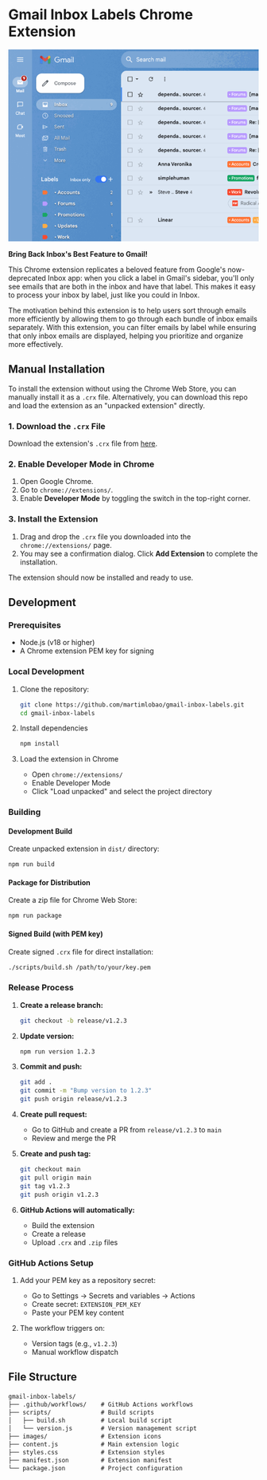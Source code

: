 # Gmail Inbox Labels Chrome Extension

<!-- markdownlint-disable-next-line no-inline-html -->
<p align="center"><img src="images/demo.gif" alt="Extension demo"/></p>

**Bring Back Inbox's Best Feature to Gmail!**

This Chrome extension replicates a beloved feature from Google's now-deprecated Inbox app: when you click a label in Gmail's sidebar, you'll only see emails that are both in the inbox and have that label. This makes it easy to process your inbox by label, just like you could in Inbox.

The motivation behind this extension is to help users sort through emails more efficiently by allowing them to go through each bundle of inbox emails separately. With this extension, you can filter emails by label while ensuring that only inbox emails are displayed, helping you prioritize and organize more effectively.

## Manual Installation

To install the extension without using the Chrome Web Store, you can manually install it as a `.crx` file. Alternatively, you can download this repo and load the extension as an "unpacked extension" directly.

### 1. Download the `.crx` File

Download the extension's `.crx` file from [here](https://github.com/martimlobao/gmail-inbox-labels/releases).

### 2. Enable Developer Mode in Chrome

1. Open Google Chrome.
2. Go to `chrome://extensions/`.
3. Enable **Developer Mode** by toggling the switch in the top-right corner.

### 3. Install the Extension

1. Drag and drop the `.crx` file you downloaded into the `chrome://extensions/` page.
2. You may see a confirmation dialog. Click **Add Extension** to complete the installation.

The extension should now be installed and ready to use.

## Development

### Prerequisites

- Node.js (v18 or higher)
- A Chrome extension PEM key for signing

### Local Development

1. Clone the repository:

   ```bash
   git clone https://github.com/martimlobao/gmail-inbox-labels.git
   cd gmail-inbox-labels
   ```

2. Install dependencies

   ```bash
   npm install
   ```

3. Load the extension in Chrome
   - Open `chrome://extensions/`
   - Enable Developer Mode
   - Click "Load unpacked" and select the project directory

### Building

#### Development Build

Create unpacked extension in `dist/` directory:

```bash
npm run build
```

#### Package for Distribution

Create a zip file for Chrome Web Store:

```bash
npm run package
```

#### Signed Build (with PEM key)

Create signed `.crx` file for direct installation:

```bash
./scripts/build.sh /path/to/your/key.pem
```

### Release Process

1. **Create a release branch:**

   ```bash
   git checkout -b release/v1.2.3
   ```

2. **Update version:**

   ```bash
   npm run version 1.2.3
   ```

3. **Commit and push:**

   ```bash
   git add .
   git commit -m "Bump version to 1.2.3"
   git push origin release/v1.2.3
   ```

4. **Create pull request:**
   - Go to GitHub and create a PR from `release/v1.2.3` to `main`
   - Review and merge the PR

5. **Create and push tag:**

   ```bash
   git checkout main
   git pull origin main
   git tag v1.2.3
   git push origin v1.2.3
   ```

6. **GitHub Actions will automatically:**
   - Build the extension
   - Create a release
   - Upload `.crx` and `.zip` files

### GitHub Actions Setup

1. Add your PEM key as a repository secret:
   - Go to Settings → Secrets and variables → Actions
   - Create secret: `EXTENSION_PEM_KEY`
   - Paste your PEM key content

2. The workflow triggers on:
   - Version tags (e.g., `v1.2.3`)
   - Manual workflow dispatch

## File Structure

```text
gmail-inbox-labels/
├── .github/workflows/    # GitHub Actions workflows
├── scripts/              # Build scripts
│   ├── build.sh          # Local build script
│   └── version.js        # Version management script
├── images/               # Extension icons
├── content.js            # Main extension logic
├── styles.css            # Extension styles
├── manifest.json         # Extension manifest
└── package.json          # Project configuration
```
